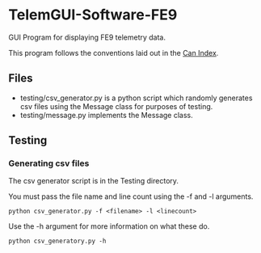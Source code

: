 # TelemGUI-Software-FE9

GUI Program for displaying FE9 telemetry data.

This program follows the conventions laid out in the [Can Index](https://docs.google.com/spreadsheets/d/1NBGkYXU-0hWoHLGAnpFGG1UOc4kb2333ix3pwNxI9C4/edit#gid=1391358092).

## Files
 - testing/csv_generator.py is a python script which randomly generates csv files using the Message class for purposes of testing.
 - testing/message.py implements the Message class.

## Testing

### Generating csv files

The csv generator script is in the Testing directory.

You must pass the file name and line count using the -f and -l arguments.

```
python csv_generator.py -f <filename> -l <linecount>
```

Use the -h argument for more information on what these do.

```
python csv_generatory.py -h
```